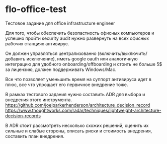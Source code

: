 # flo-office-test
Тестовое задание для office infrastructure engineer

Для того, чтобы обеспечить безопастность офисных компьютеров и успешно пройти security audit нужно развернуть на всех офисных рабочих станциях антивирус.

Он должен управляться централизованно (включить/выключить/добавить исключение), иметь google oauth или аналогичную интеграцию для удобного onboarding/offboarding и стоить не больше 5$ за лицензию, должен поддерживать Windows/Mac.

Все что позволяет уменьшить время на суппорт антивируса идет в плюс, все что упрощает его первичное внедрение тоже.

В рамках тестового задания нужно составить ADR для выбора и внедрения этого инструмента.
https://github.com/joelparkerhenderson/architecture_decision_record
https://www.thoughtworks.com/radar/techniques/lightweight-architecture-decision-records

В ADR стоит рассмотреть несколько схожих решений, оценить их сильные и слабые стороны, описать риски и стоимость внедрения, составить план внедрения.
